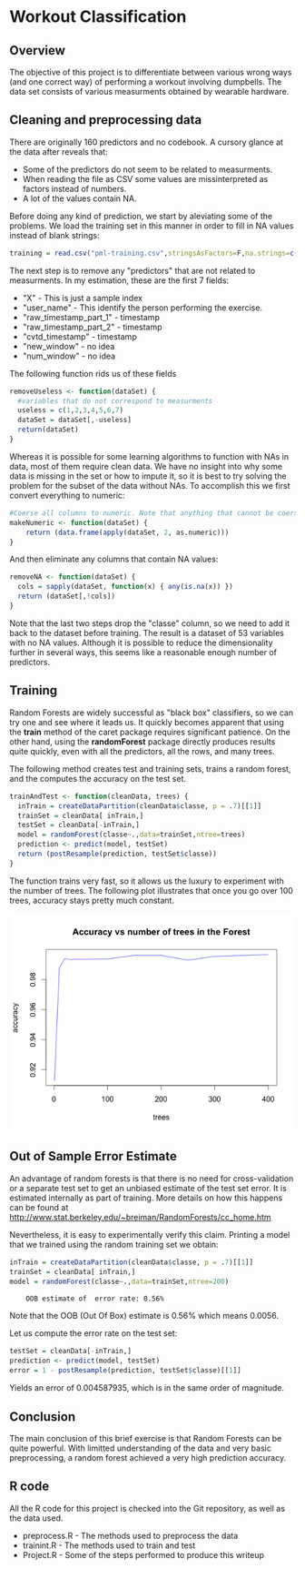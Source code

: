 

Workout Classification
========================================================

## Overview
The objective of this project is to differentiate between various wrong ways (and one correct way) of performing a workout involving dumpbells. The data set consists of various measurments obtained by wearable hardware.

## Cleaning and preprocessing data

There are originally 160 predictors and no codebook. A cursory glance at the data after reveals that:

* Some of the predictors do not seem to be related to measurments.
* When reading the file as CSV some values are missinterpreted as factors instead of numbers.
* A lot of the values contain NA.

Before doing any kind of prediction, we start by aleviating some of the problems.
We load the training set in this manner in order to fill in NA values instead of blank strings:


```r
training = read.csv("pml-training.csv",stringsAsFactors=F,na.strings=c("NA",""))
```

The next step is to remove any "predictors" that are not related to measurments. 
In my estimation, these are the first 7 fields:

* "X" - This is just a sample index             
* "user_name" - This identify the person performing the exercise.          
* "raw_timestamp_part_1" - timestamp
* "raw_timestamp_part_2" - timestamp
* "cvtd_timestamp" - timestamp      
* "new_window"  - no idea            
* "num_window" - no idea

The following function rids us of these fields

```r
removeUseless <- function(dataSet) {
  #variables that do not correspond to measurments
  useless = c(1,2,3,4,5,6,7)
  dataSet = dataSet[,-useless]
  return(dataSet)
}
```

Whereas it is possible for some learning algorithms to function with NAs in data, most of them require clean data.
We have no insight into why some data is missing in the set or how to impute it, so it is best to try solving the problem for the subset of the data without NAs. To accomplish this we first convert everything to numeric:


```r
#Coerse all columns to numeric. Note that anything that cannot be coersed will be turned into NA
makeNumeric <- function(dataSet) {
    return (data.frame(apply(dataSet, 2, as.numeric)))
}
```

And then eliminate any columns that contain NA values:


```r
removeNA <- function(dataSet) {
  cols = sapply(dataSet, function(x) { any(is.na(x)) })
  return (dataSet[,!cols])
}
```

Note that the last two steps drop the "classe" column, so we need to add it back to the dataset before training.
The result is a dataset of 53 variables with no NA values. Although it is possible to reduce the dimensionality further in several ways, this seems like a reasonable enough number of predictors.

## Training

Random Forests are widely successful as "black box" classifiers, so we can try one and see where it leads us. 
It quickly becomes apparent that using the **train** method of the caret package requires significant patience. On the other hand, using the **randomForest** package directly produces results quite quickly, even with all the predictors, all the rows, and many trees.

The following method creates test and training sets, trains a random forest, and the computes the accuracy on the test set.


```r
trainAndTest <- function(cleanData, trees) {
  inTrain = createDataPartition(cleanData$classe, p = .7)[[1]]
  trainSet = cleanData[ inTrain,]
  testSet = cleanData[-inTrain,]
  model = randomForest(classe~.,data=trainSet,ntree=trees)
  prediction <- predict(model, testSet)
  return (postResample(prediction, testSet$classe))
}
```

The function trains very fast, so it allows us the luxury to experiment with the number of trees.
The following plot illustrates that once you go over 100 trees, accuracy stays pretty much constant.

![image for trees](rf.png)

## Out of Sample Error Estimate


An advantage of random forests is that there is no need for cross-validation or a separate test set to get an unbiased estimate of the test set error. It is estimated internally as part of training. More details on how this happens can be found at http://www.stat.berkeley.edu/~breiman/RandomForests/cc_home.htm

Nevertheless, it is easy to experimentally verify this claim. Printing a model that we trained using the random training set we obtain:


```r
inTrain = createDataPartition(cleanData$classe, p = .7)[[1]]
trainSet = cleanData[ inTrain,]
model = randomForest(classe~.,data=trainSet,ntree=200)
```
        OOB estimate of  error rate: 0.56%

Note that the OOB (Out Of Box) estimate is 0.56% which means 0.0056.

Let us compute the error rate on the test set:


```r
testSet = cleanData[-inTrain,]
prediction <- predict(model, testSet)
error = 1 - postResample(prediction, testSet$classe)[[1]]
```

Yields an error of 0.004587935, which is in the same order of magnitude.

## Conclusion

The main conclusion of this brief exercise is that Random Forests can be quite powerful. With limitted understanding of the data and very basic preprocessing, a random forest achieved a very high prediction accuracy.

## R code

All the R code for this project is checked into the Git repository, as well as the data used.

* preprocess.R - The methods used to preprocess the data
* trainint.R - The methods used to train and test
* Project.R - Some of the steps performed to produce this writeup




